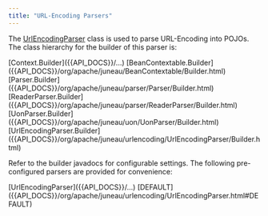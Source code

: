 ```yaml
---
title: "URL-Encoding Parsers"
---
```


The [UrlEncodingParser]({{API_DOCS}}/org/apache/juneau/urlencoding/UrlEncodingParser.html) class is used to parse
URL-Encoding into POJOs.
The class hierarchy for the builder of this parser is:

<tree>
<node-0><java-abstract-class>[Context.Builder]({{API_DOCS}}/...)</java-abstract-class></node-0>
<node-1><java-abstract-class>[BeanContextable.Builder]({{API_DOCS}}/org/apache/juneau/BeanContextable/Builder.html)</java-abstract-class></node-1>
<node-2><java-abstract-class>[Parser.Builder]({{API_DOCS}}/org/apache/juneau/parser/Parser/Builder.html)</java-abstract-class></node-2>
<node-3><java-abstract-class>[ReaderParser.Builder]({{API_DOCS}}/org/apache/juneau/parser/ReaderParser/Builder.html)</java-abstract-class></node-3>
<node-4><java-class>[UonParser.Builder]({{API_DOCS}}/org/apache/juneau/uon/UonParser/Builder.html)</java-class></node-4>
<node-5><java-class>[UrlEncodingParser.Builder]({{API_DOCS}}/org/apache/juneau/urlencoding/UrlEncodingParser/Builder.html)</java-class></node-5>
</tree>

Refer to the builder javadocs for configurable settings.
The following pre-configured parsers are provided for convenience:

<tree>
<node-0><java-class>[UrlEncodingParser]({{API_DOCS}}/...)</java-class></node-0>
<node-1><javac-field>[DEFAULT]({{API_DOCS}}/org/apache/juneau/urlencoding/UrlEncodingParser.html#DEFAULT)</javac-field></node-1>
</tree>